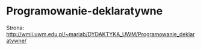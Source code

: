 # Programowanie-deklaratywne


Strona:     http://wmii.uwm.edu.pl/~mariab/DYDAKTYKA_UWM/Programowanie_deklaratywne/
